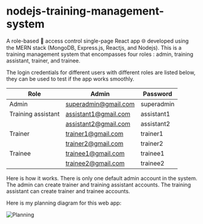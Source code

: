 # nodejs-training-management-system
A role-based 🔐 access control single-page React app 🌐 developed using the MERN stack (MongoDB, Express.js, Reactjs, and Nodejs). This is a training management system that encompasses four roles : admin, training assistant, trainer, and trainee.

The login credentials for different users with different roles are listed below, they can be used
to test if the app works smoothly.

| Role               	| Admin                	| Password   	|
|--------------------	|----------------------	|------------	|
| Admin              	| superadmin@gmail.com 	| superadmin 	|
| Training assistant 	| assistant1@gmail.com 	| assistant1 	|
|                    	| assistant2@gmail.com 	| assistant2 	|
| Trainer            	| trainer1@gmail.com   	| trainer1   	|
|                    	| trainer2@gmail.com   	| trainer2   	|
| Trainee            	| trainee1@gmail.com   	| trainee1   	|
|                    	| trainee2@gmail.com   	| trainee2   	|

Here is how it works. There is only one default admin account in the system. The admin can create trainer and training assistant accounts. The training assistant can create trainer and trainee accounts.

Here is my planning diagram for this web app: 

<img src="https://raw.githubusercontent.com/SonXuanNguyen2k/nodejs-training-management-system/master/Planning.jpg"
     alt="Planning"
     style="float: left; margin-right: 10px;" />
